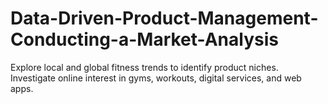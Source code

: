# Data-Driven-Product-Management-Conducting-a-Market-Analysis
Explore local and global fitness trends to identify product niches. Investigate online interest in gyms, workouts, digital services, and web apps.

